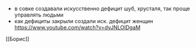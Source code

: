 * в совке создавали искусственно дефицит шуб, хрусталя, так проще управлять людьми
* как дефициты закрыли создали иск. дефицит женщин
https://www.youtube.com/watch?v=dyJNLOIDgaM

[[Борис]]
